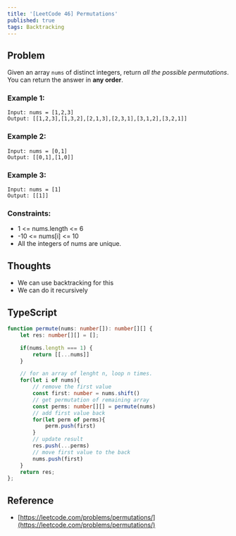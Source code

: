 ```yaml
---
title: '[LeetCode 46] Permutations'
published: true
tags: Backtracking
---
```


## Problem

Given an array `nums` of distinct integers, return *all the possible permutations*. You can return the answer in **any order**.

### Example 1:

```
Input: nums = [1,2,3]
Output: [[1,2,3],[1,3,2],[2,1,3],[2,3,1],[3,1,2],[3,2,1]]
```

### Example 2:

```
Input: nums = [0,1]
Output: [[0,1],[1,0]]
```

### Example 3:

```
Input: nums = [1]
Output: [[1]]
```

### Constraints:

- 1 <= nums.length <= 6
- -10 <= nums[i] <= 10
- All the integers of nums are unique.

## Thoughts

- We can use backtracking for this
- We can do it recursively

## TypeScript

```typescript
function permute(nums: number[]): number[][] {
    let res: number[][] = [];

    if(nums.length === 1) {
        return [[...nums]]
    }

    // for an array of lenght n, loop n times.
    for(let i of nums){
        // remove the first value
        const first: number = nums.shift()
        // get permutation of remaining array
        const perms: number[][] = permute(nums)
        // add first value back
        for(let perm of perms){
            perm.push(first)
        }
        // update result
        res.push(...perms)
        // move first value to the back
        nums.push(first)
    }
    return res;
};

```

## Reference

- [https://leetcode.com/problems/permutations/](https://leetcode.com/problems/permutations/)